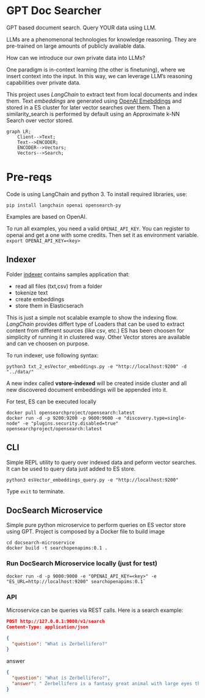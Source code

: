 # GPT Doc Searcher

GPT based document search. Query YOUR data using LLM.

LLMs are a phenomenonal technologies for knowledge reasoning. They are pre-trained on large amounts of publicly available data.

How can we introduce our own private data into LLMs?

One paradigm is in-context learning (the other is finetuning), where we insert context into the input.
In this way, we can leverage LLM’s reasoning capabilities over private data.

This project uses *LangChain* to extract text from local documents and index them.
Text *embeddings* are generated using [OpenAI Emebddings](https://platform.openai.com/docs/guides/embeddings) and stored in a ES cluster for later vector searches over them.
Then a similarity_search is performed by default using an Approximate k-NN Search over vector stored.

```mermaid
graph LR;
    Client-->Text;
    Text-->ENCODER;
    ENCODER-->Vectors;
	Vectors-->Search;
```

# Pre-reqs

Code is using LangChain and python 3. To install required libraries, use:

```console
pip install langchain openai opensearch-py
```

Examples are based on OpenAI.

To run all examples, you need a valid `OPENAI_API_KEY`. You can register to openai and get a one with some credits. Then set it as environment variable.
`export OPENAI_API_KEY=<key>`

## Indexer

Folder [indexer](indexer) contains samples application that:
- read all files (txt,csv) from a folder
- tokenize text
- create embeddings
- store them in Elasticserach

This is just a simple not scalable example to show the indexing flow. *LangChain* provides differt type of Loaders that can be used to extract content from different sources (like csv, etc.)
ES has been choosen for simplicity of running it in clustered way. Other Vector stores are available and can ve choosen on purpose.

To run indexer, use following syntax:

```console
python3 txt_2_esVector_embeddings.py -e "http://localhost:9200" -d "../data/"
```

A new index called **vstore-indexed** will be created inside cluster and all new discovered document embeddings will be appended into it.

For test, ES can be executed locally

```console
docker pull opensearchproject/opensearch:latest
docker run -d -p 9200:9200 -p 9600:9600 -e "discovery.type=single-node" -e "plugins.security.disabled=true" opensearchproject/opensearch:latest
```

## CLI

Simple REPL utility to query over indexed data and peform vector searches. It can be used to query data just added to ES store.

```console
python3 esVector_embeddings_query.py -e "http://localhost:9200"
```

Type `exit` to terminate.

## DocSearch Microservice

Simple pure python microservice to perform queries on ES vector store using GPT.
Project is composed by a Docker file to build image

```console
cd docsearch-microservice
docker build -t searchopenapims:0.1 .
```

### Run DocSearch Microservice locally (just for test)

```console
docker run -d -p 9000:9000 -e "OPENAI_API_KEY=<key>" -e "ES_URL=http://localhost:9200" searchopenapims:0.1`
```

### API

Microservice can be queries via REST calls.
Here is a search example:

```json
POST http://127.0.0.1:9000/v1/search
Content-Type: application/json

{
  "question": "What is Zerbellifero?"
}
```

answer

```json
{
  "question": "What is Zerbellifero?",
  "answer": " Zerbellifero is a fantasy great animal with large eyes that lives in the wild in America."
}
```
